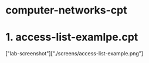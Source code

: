 # computer-networks-cpt

# 1. access-list-examlpe.cpt

["lab-screenshot"]["./screens/access-list-example.png"]
